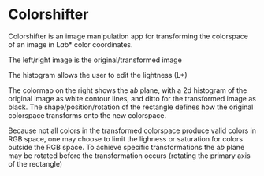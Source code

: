 # Colorshifter

Colorshifter is an image manipulation app for transforming the colorspace of an image in L*a*b* color coordinates.

The left/right image is the original/transformed image

The histogram allows the user to edit the lightness (L*)

The colormap on the right shows the a*b* plane, with a 2d histogram of the original image as white contour lines, and ditto for the transformed image as black. The shape/position/rotation of the rectangle defines how the original colorspace transforms onto the new colorspace.

Because not all colors in the transformed colorspace produce valid colors in RGB space, one may choose to limit the lighness or saturation for colors outside the RGB space.
To achieve specific transformations the a*b* plane may be rotated before the transformation occurs (rotating the primary axis of the rectangle)

